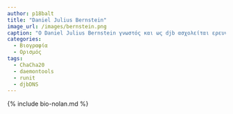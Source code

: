```yaml
---
author: p18balt
title: "Daniel Julius Bernstein"
image_url: /images/bernstein.png
caption: "Ο Daniel Julius Bernstein γνωστός και ως djb ασχολείται ερευνητικά με τα μαθηματικά, την κρυπτογραφία και την επιστήμη των υπολογιστών. "
categories:
  - Βιογραφία 
  - Ορισμός 
tags:
  - ChaCha20
  - daemontools
  - runit
  - djbDNS
---
```


{% include bio-nolan.md %}
